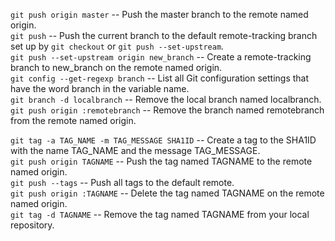 `git push origin master` -- Push the master branch to the remote named origin.  
`git push`               -- Push the current branch to the default remote-tracking branch set up by `git checkout` or `git push --set-upstream`.  
`git push --set-upstream origin new_branch` -- Create a remote-tracking branch to new_branch on the remote named origin.  
`git config --get-regexp branch`  -- List all Git configuration settings that have the word branch in the variable name.  
`git branch -d localbranch` -- Remove the local branch named localbranch.  
`git push origin :remotebranch` -- Remove the branch named remotebranch from the remote named origin.  


`git tag -a TAG_NAME -m TAG_MESSAGE SHA1ID` -- Create a tag to the SHA1ID with the name TAG_NAME and the message TAG_MESSAGE.  
`git push origin TAGNAME` --  Push the tag named TAGNAME to the remote named origin.  
`git push --tags` -- Push all tags to the default remote.  
`git push origin :TAGNAME` -- Delete the tag named TAGNAME on the remote named origin.  
`git tag -d TAGNAME` -- Remove the tag named TAGNAME from your local repository.  
